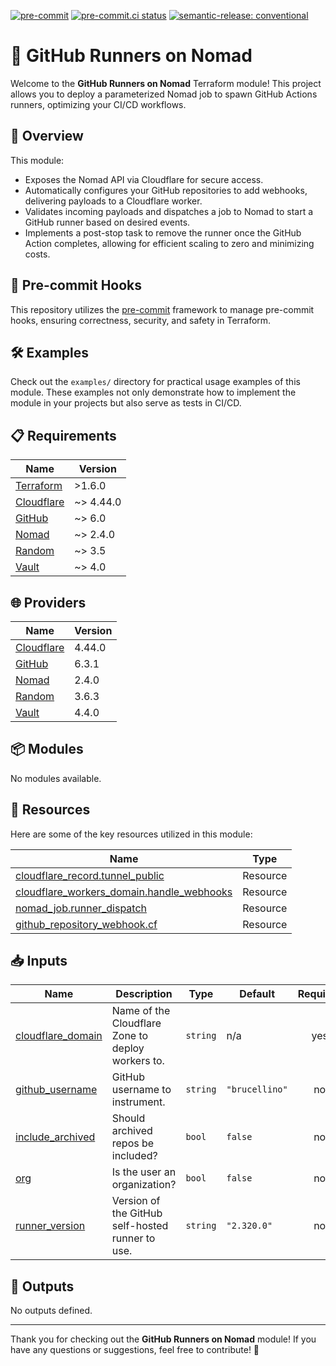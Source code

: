 [![pre-commit](https://img.shields.io/badge/pre--commit-enabled-brightgreen?logo=pre-commit&logoColor=white)](https://github.com/pre-commit/pre-commit) [![pre-commit.ci status](https://results.pre-commit.ci/badge/github/brucellino/terraform-github-nomad-webhooks/main.svg)](https://results.pre-commit.ci/latest/github/brucellino/terraform-github-nomad-template/main) [![semantic-release: conventional](https://img.shields.io/badge/semantic--release-conventional-e10079?logo=semantic-release)](https://github.com/semantic-release/semantic-release)

# 🚀 GitHub Runners on Nomad

Welcome to the **GitHub Runners on Nomad** Terraform module! This project allows you to deploy a parameterized Nomad job to spawn GitHub Actions runners, optimizing your CI/CD workflows.

## 🌟 Overview

This module:
- Exposes the Nomad API via Cloudflare for secure access.
- Automatically configures your GitHub repositories to add webhooks, delivering payloads to a Cloudflare worker.
- Validates incoming payloads and dispatches a job to Nomad to start a GitHub runner based on desired events.
- Implements a post-stop task to remove the runner once the GitHub Action completes, allowing for efficient scaling to zero and minimizing costs.

## 🔗 Pre-commit Hooks

This repository utilizes the [pre-commit](https://pre-commit.com) framework to manage pre-commit hooks, ensuring correctness, security, and safety in Terraform. 

## 🛠️ Examples

Check out the `examples/` directory for practical usage examples of this module. These examples not only demonstrate how to implement the module in your projects but also serve as tests in CI/CD.

## 📋 Requirements

| Name                      | Version  |
|---------------------------|----------|
| [Terraform](#requirement_terraform) | >1.6.0   |
| [Cloudflare](#requirement_cloudflare) | ~> 4.44.0 |
| [GitHub](#requirement_github)         | ~> 6.0   |
| [Nomad](#requirement_nomad)           | ~> 2.4.0 |
| [Random](#requirement_random)         | ~> 3.5   |
| [Vault](#requirement_vault)           | ~> 4.0   |

## 🌐 Providers

| Name        | Version  |
|-------------|----------|
| [Cloudflare](#provider_cloudflare) | 4.44.0 |
| [GitHub](#provider_github)         | 6.3.1  |
| [Nomad](#provider_nomad)           | 2.4.0  |
| [Random](#provider_random)         | 3.6.3  |
| [Vault](#provider_vault)           | 4.4.0  |

## 📦 Modules

No modules available.

## 📜 Resources

Here are some of the key resources utilized in this module:

| Name                                                                                   | Type     |
|----------------------------------------------------------------------------------------|----------|
| [cloudflare_record.tunnel_public](https://registry.terraform.io/providers/cloudflare/cloudflare/latest/docs/resources/record) | Resource |
| [cloudflare_workers_domain.handle_webhooks](https://registry.terraform.io/providers/cloudflare/cloudflare/latest/docs/resources/workers_domain) | Resource |
| [nomad_job.runner_dispatch](https://registry.terraform.io/providers/hashicorp/nomad/latest/docs/resources/job) | Resource |
| [github_repository_webhook.cf](https://registry.terraform.io/providers/integrations/github/latest/docs/resources/repository_webhook) | Resource |

## 📥 Inputs

| Name                       | Description                                                  | Type    | Default        | Required |
|----------------------------|--------------------------------------------------------------|---------|----------------|:--------:|
| [cloudflare_domain](#input_cloudflare_domain) | Name of the Cloudflare Zone to deploy workers to.          | `string` | n/a            | yes      |
| [github_username](#input_github_username)    | GitHub username to instrument.                             | `string` | `"brucellino"` | no       |
| [include_archived](#input_include_archived)  | Should archived repos be included?                         | `bool`   | `false`       | no       |
| [org](#input_org)                            | Is the user an organization?                              | `bool`   | `false`       | no       |
| [runner_version](#input_runner_version)      | Version of the GitHub self-hosted runner to use.         | `string` | `"2.320.0"`   | no       |

## 🚫 Outputs

No outputs defined.

---

Thank you for checking out the **GitHub Runners on Nomad** module! If you have any questions or suggestions, feel free to contribute! 🌟
